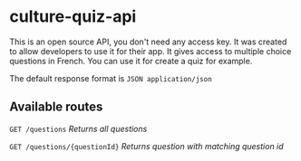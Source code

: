 # culture-quiz-api

This is an open source API, you don't need any access key. It was created to allow developers to use it for their app. It gives access to multiple choice questions in French. You can use it for create a quiz for example.

The default response format is `JSON application/json`

## Available routes
`GET /questions`
*Returns all questions*

`GET /questions/{questionId}`
*Returns question with matching question id*

